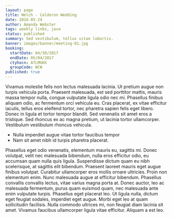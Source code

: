 ```yaml
---
layout: page
title: Welch - Calderon Wedding
date: 2016-05-24
author: Amanda Webster
tags: weekly links, java
status: published
summary: Sed vestibulum, tellus vitae lobortis.
banner: images/banner/meeting-01.jpg
booking:
  startDate: 04/30/2017
  endDate: 05/04/2017
  ctyhocn: ATLMGHX
  groupCode: WCW
published: true
---
```

Vivamus molestie felis non lectus malesuada lacinia. Ut pretium augue non turpis vehicula porta. Praesent malesuada, est sed porttitor mattis, mauris massa tempor nulla, congue vulputate ligula odio nec mi. Phasellus finibus aliquam odio, ac fermentum orci vehicula eu. Cras placerat, ex vitae efficitur iaculis, tellus eros eleifend tortor, nec pharetra sapien felis eget libero. Donec in ligula et tortor tempor blandit. Sed venenatis sit amet eros a tristique. Sed rhoncus ex ac magna pretium, ut lacinia tortor ullamcorper. Vestibulum vestibulum rhoncus vehicula.

* Nulla imperdiet augue vitae tortor faucibus tempor
* Nam sit amet nibh id turpis pharetra placerat.

Phasellus eget odio venenatis, elementum mauris eu, sagittis mi. Donec volutpat, velit nec malesuada bibendum, nulla eros efficitur odio, eu accumsan quam nulla quis ligula. Suspendisse dictum quam eu nibh scelerisque, at sagittis elit bibendum. Praesent laoreet mauris eget augue finibus volutpat. Curabitur ullamcorper eros mollis ornare ultricies. Proin non elementum enim. Nunc malesuada augue at efficitur bibendum.
Phasellus convallis convallis lectus, vitae varius magna porta at. Donec auctor, leo ac malesuada fermentum, purus quam euismod quam, nec malesuada ante enim vulputate turpis. Phasellus eget placerat leo. Ut ligula nulla, dictum eget feugiat sodales, imperdiet eget augue. Morbi eget leo at quam sollicitudin facilisis. Nulla commodo ultrices mi, non feugiat diam lacinia sit amet. Vivamus faucibus ullamcorper ligula vitae efficitur. Aliquam a est leo.

